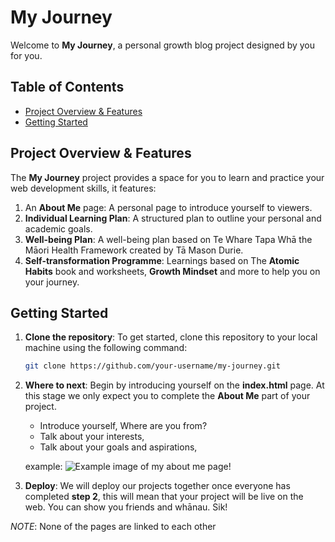 # My Journey

Welcome to **My Journey**, a personal growth blog project designed by you for you.

## Table of Contents

- [Project Overview & Features](#project-overview--Features)
- [Getting Started](#getting-started)
<!-- - [Folder Structure](#folder-structure) -->
<!-- - [Features](#features) -->
<!-- - [Contributing](#contributing) -->
<!-- - [License](#license) -->

## Project Overview & Features

The **My Journey** project provides a space for you to learn and practice your web development skills, it features:

1. An **About Me** page: A personal page to introduce yourself to viewers.
2. **Individual Learning Plan**: A structured plan to outline your personal and academic goals.
3. **Well-being Plan**: A well-being plan based on Te Whare Tapa Whā the Māori Health Framework created by Tā Mason Durie.
4. **Self-transformation Programme**: Learnings based on The **Atomic Habits** book and worksheets, **Growth Mindset** and more to help you on your journey.

<!-- ## Features -->

<!-- - **About Me Page**: A simple page where learners can introduce themselves.
- **Learning Plan**: A framework for learners to set and track personal goals.
- **Well-being Plan**: A section dedicated to nurturing self-care and mindfulness.
- **Self-transformation Programme**:
  - **Atomic Habits**: Learners can document their learnings from the popular book and worksheets and apply the habit-building techniques into their lives.
  - **Growth Mindset**: A space for students to reflect on adopting a growth mindset for learning and self-improvement. -->

## Getting Started

1. **Clone the repository**:
   To get started, clone this repository to your local machine using the following command:

   ```bash
   git clone https://github.com/your-username/my-journey.git

2. **Where to next**:
   Begin by introducing yourself on the **index.html** page. At this stage we only expect you to complete the **About Me** part of your project.
   - Introduce yourself, Where are you from?
   - Talk about your interests,
   - Talk about your goals and aspirations,

   example:
   ![Example image of my about me page!](./public/Example.png)

4. **Deploy**:
  We will deploy our projects together once everyone has completed **step 2**, this will mean that your project will be live on the web. You can show you friends and whānau. Sik!

 *NOTE*: None of the pages are linked to each other
